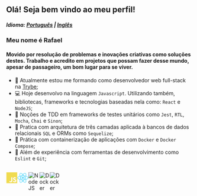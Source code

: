 ## Olá! Seja bem vindo ao meu perfil!
##### Idioma: [Português](https://github.com/rafaelimaf/rafaelimaf/blob/main/README.md) | [Inglês](https://github.com/rafaelimaf/rafaelimaf/blob/main/README-en.md)

### Meu nome é Rafael

#### Movido por resolução de problemas e inovações criativas como soluções destes. Trabalho e acredito em projetos que possam fazer desse mundo, apesar de passageiro, um bom lugar para se viver.

- 📝 Atualmente estou me formando como desenvolvedor web full-stack na <a href="https://github.com/betrybe">Trybe</a>;
- 💻 Hoje desenvolvo na linguagem `Javascript`. Utilizando também, bibliotecas, frameworks e tecnologias baseadas nela como: `React` e `NodeJS`;
- 🧪 Noções de TDD em frameworks de testes unitários como `Jest`, `RTL`, `Mocha`, `Chai` e `Sinon`;
- 🎲 Pratica com arquitetura de três camadas aplicada à bancos de dados relacionais `SQL` e ORMs como `Sequelize`;
- 🐋 Prática com containerização de aplicações com `Docker` e `Docker Compose`;
- 🔧 Além de experiência com ferramentas de desenvolvimento como `Eslint` e `Git`;

##
<div style="display: inline_block">
  <img align="left" height="30" width="30" src="https://raw.githubusercontent.com/devicons/devicon/master/icons/javascript/javascript-plain.svg" alt="Javascript">
  <img align="left" height="30" width="30" src="https://raw.githubusercontent.com/devicons/devicon/master/icons/react/react-original.svg" alt="React">
  <img align="left" heigth="30" width="30" src="https://cdn.iconscout.com/icon/free/png-256/node-js-1174925.png" alt="NodeJS">
  <img align="left" heigth="28" width="28" src="https://iconape.com/wp-content/files/gq/99606/svg/sequelize.svg" alt="Docker">
  <img align="left" heigth="30" width="30" src="https://cdn-icons-png.flaticon.com/512/5969/5969059.png" alt="Docker">
</div>
